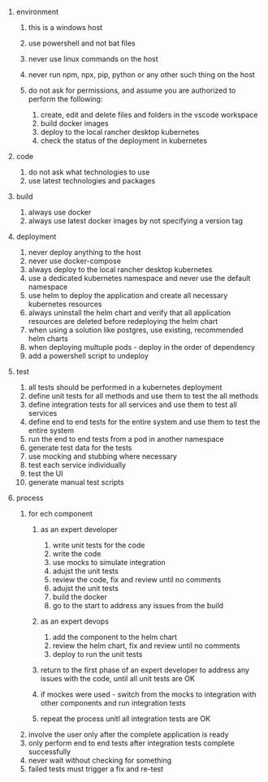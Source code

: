 1. environment

   1. this is a windows host
   2. use powershell and not bat files
   3. never use linux commands on the host
   4. never run npm, npx, pip, python or any other such thing on the host
   5. do not ask for permissions, and assume you are authorized to perform the following:

      1. create, edit and delete files and folders in the vscode workspace
      2. build docker images
      3. deploy to the local rancher desktop kubernetes
      4. check the status of the deployment in kubernetes
2. code

   1. do not ask what technologies to use
   2. use latest technologies and packages
3. build

   1. always use docker
   2. always use latest docker images by not specifying a version tag
4. deployment

   1. never deploy anything to the host
   2. never use docker-compose
   3. always deploy to the local rancher desktop kubernetes
   4. use a dedicated kubernetes namespace and never use the default namespace
   5. use helm to deploy the application and create all necessary kubernetes resources
   6. always uninstall the helm chart and verify that all application resources are deleted before redeploying the helm chart
   7. when using a solution like postgres, use existing, recommended helm charts
   8. when deploying multuple pods - deploy in the order of dependency
   9. add a powershell script to undeploy
5. test

   1. all tests should be performed in a kubernetes deployment
   2. define unit tests for all methods and use them to test the all methods
   3. define integration tests for all services and use them to test all services
   4. define end to end tests for the entire system and use them to test the entire system
   5. run the end to end tests from a pod in another namespace
   6. generate test data for the tests
   7. use mocking and stubbing where necessary
   8. test each service individually
   9. test the UI
   10. generate manual test scripts
6. process

   1. for ech component
      1. as an expert developer

         1. write unit tests for the code
         2. write the code
         3. use mocks to simulate integration
         4. adujst the unit tests
         5. review the code, fix and review until no comments
         6. adujst the unit tests
         7. build the docker
         8. go to the start to address any issues from the build
      2. as an expert devops

         1. add the component to the helm chart
         2. review the helm chart, fix and review until no comments
         3. deploy to run the unit tests
      3. return to the first phase of an expert developer to address any issues with the code, until all unit tests are OK
      4. if mockes were used - switch from the mocks to integration with other components and run integration tests
      5. repeat the process unitl all integration tests are OK
   2. involve the user only after the complete application is ready
   3. only perform end to end tests after integration tests complete successfully
   4. never wait without checking for something
   5. failed tests must trigger a fix and re-test
